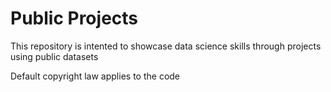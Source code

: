 # Public Projects
This repository is intented to showcase data science skills through projects using public datasets

Default copyright law applies to the code
